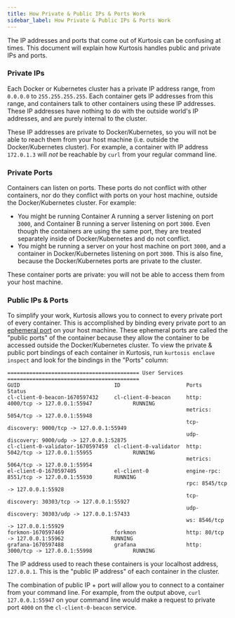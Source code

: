 ```yaml
---
title: How Private & Public IPs & Ports Work
sidebar_label: How Private & Public IPs & Ports Work
---
```


The IP addresses and ports that come out of Kurtosis can be confusing at times. This document will explain how Kurtosis handles public and private IPs and ports.

### Private IPs
Each Docker or Kubernetes cluster has a private IP address range, from `0.0.0.0` to `255.255.255.255`. Each container gets IP addresses from this range, and containers talk to other containers using these IP addresses. These IP addresses have nothing to do with the outside world's IP addresses, and are purely internal to the cluster.

These IP addresses are private to Docker/Kubernetes, so you will not be able to reach them from your host machine (i.e. outside the Docker/Kubernetes cluster). For example, a container with IP address `172.0.1.3` will _not_ be reachable by `curl` from your regular command line.

### Private Ports
Containers can listen on ports. These ports do not conflict with other containers, nor do they conflict with ports on your host machine, outside the Docker/Kubernetes cluster. For example:

- You might be running Container A running a server listening on port `3000`, and Container B running a server listening on port `3000`. Even though the containers are using the same port, they are treated separately inside of Docker/Kubernetes and do not conflict.
- You might be running a server on your host machine on port `3000`, and a container in Docker/Kubernetes listening on port `3000`. This is also fine, because the Docker/Kubernetes ports are private to the cluster.

These container ports are private: you will not be able to access them from your host machine.

### Public IPs & Ports
To simplify your work, Kurtosis allows you to connect to every private port of every container. This is accomplished by binding every private port to an [ephemeral port](https://unix.stackexchange.com/questions/65475/ephemeral-port-what-is-it-and-what-does-it-do) on your host machine. These ephemeral ports are called the "public ports" of the container because they allow the container to be accessed outside the Docker/Kubernetes cluster. To view the private & public port bindings of each container in Kurtosis, run `kurtosis enclave inspect` and look for the bindings in the "Ports" column:

```
========================================== User Services ==========================================
GUID                              ID                     Ports                                         Status
cl-client-0-beacon-1670597432     cl-client-0-beacon     http: 4000/tcp -> 127.0.0.1:55947             RUNNING
                                                         metrics: 5054/tcp -> 127.0.0.1:55948
                                                         tcp-discovery: 9000/tcp -> 127.0.0.1:55949
                                                         udp-discovery: 9000/udp -> 127.0.0.1:52875
cl-client-0-validator-1670597459  cl-client-0-validator  http: 5042/tcp -> 127.0.0.1:55955             RUNNING
                                                         metrics: 5064/tcp -> 127.0.0.1:55954
el-client-0-1670597405            el-client-0            engine-rpc: 8551/tcp -> 127.0.0.1:55930       RUNNING
                                                         rpc: 8545/tcp -> 127.0.0.1:55928
                                                         tcp-discovery: 30303/tcp -> 127.0.0.1:55927
                                                         udp-discovery: 30303/udp -> 127.0.0.1:57433
                                                         ws: 8546/tcp -> 127.0.0.1:55929
forkmon-1670597469                forkmon                http: 80/tcp -> 127.0.0.1:55962               RUNNING
grafana-1670597488                grafana                http: 3000/tcp -> 127.0.0.1:55998             RUNNING
```

The IP address used to reach these containers is your localhost address, `127.0.0.1`. This is the "public IP address" of each container in the cluster.

The combination of public IP + port _will_ allow you to connect to a container from your command line. For example, from the output above, `curl 127.0.0.1:55947` on your command line would make a request to private port `4000` on the `cl-client-0-beacon` service.

